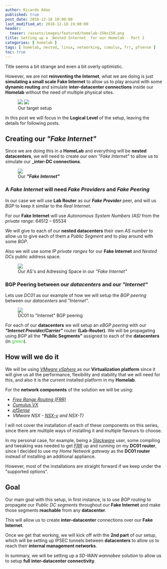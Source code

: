 ```yaml
---
author: Ricardo Adao
published: true
post_date: 2018-12-18 10:00:00
last_modified_at: 2018-12-18 19:00:00
header:
  teaser: /assets/images/featured/homelab-150x150.png
title: Setting up a _Nested Internet_ for our Homelab - Part 1
categories: [ homelab ]
tags: [ homelab, nested, linux, networking, cumulus, frr, pfsense ]
toc: true
---
```

Title seems a bit strange and even a bit overly optimistic.

However, we are not **reinventing the Internet**, what we are doing is just **simulating a small scale Fake Internet** to allow us to play around with some **dynamic routing** and simulate **inter-datacenter connections** inside our **Homelab** without the need of multiple physical sites.

<figure class="half">
  <a href="{{ site.url }}/assets/images/posts/2018/12/networking-datacenters.png"><img src="{{ site.url }}/assets/images/posts/2018/12/networking-datacenters.png"></a>
  <a href="{{ site.url }}/assets/images/posts/2018/12/networking-datacenters-nested-interconnects.png"><img src="{{ site.url }}/assets/images/posts/2018/12/networking-datacenters-nested-interconnects.png"></a>
  <figcaption>Our target setup</figcaption>
</figure>

In this post we will focus in the **Logical Level** of the setup, leaving the details for following posts.

## Creating our _**"Fake Internet"**_

Since we are doing this in a **HomeLab** and everything will be **nested datacenters**, we will need to create our own _"Fake Internet"_ to allow us to simulate our **_inter-DC connections**.

<figure>
  <a href="{{ site.url }}/assets/images/posts/2018/12/networking-fake-internet.png"><img src="{{ site.url }}/assets/images/posts/2018/12/networking-fake-internet.png"></a>
  <figcaption>Our <b><em>"Fake Internet"</em></b></figcaption>
</figure>

### A _**Fake Internet**_ will need _**Fake Providers**_ and _**Fake Peering**_

In our case we will use **Lab Router** as our _**Fake Provider**_ peer, and will us _BGP_ to keep it similar to the _Real Internet_.

For our **Fake Internet** will use _Autonomous System Numbers (AS)_ from the _private range_: 64512 – 65534

We will give to each of our **nested datacenters** their own _AS number_ to allow us to give each of them a _Public Segment_ and to play around with some _BGP_.

Also we will use some _IP private ranges_ for our **Fake Internet** and _Nested DCs_ public address space.

<figure>
  <a href="{{ site.url }}/assets/images/posts/2018/12/networking-fake-internet-bgp-addresspaces.png"><img src="{{ site.url }}/assets/images/posts/2018/12/networking-fake-internet-bgp-addresspaces.png"></a>
  <figcaption>Our AS's and Adressing Space in our <em>"Fake Internet"</em></figcaption>
</figure>

### BGP Peering between our _datacenters_ and our _"Internet"_

Lets use _DC01_ as our example of how we will setup the _BGP peering_ between our _datacenters_ and _"Internet"_.

<figure>
  <a href="{{ site.url }}/assets/images/posts/2018/12/networking-fake-internet-bgp-dc01-peering.png"><img src="{{ site.url }}/assets/images/posts/2018/12/networking-fake-internet-bgp-dc01-peering.png"></a>
  <figcaption>DC01 to "Internet" BGP peering</figcaption>
</figure>

For each of our **datacenters** we will setup an _eBGP peering_ with our _**"Internet Provider/Carrier"**_ router **(Lab-Router)**.
We will be propagating using _BGP_ all the **"Public Segments"** assigned to each of the **datacenters** (in <span style="color:limegreen">green</span>).

## How will we do it

We will be using [_VMware vSphere_ ](https://www.vmware.com/uk/products/vsphere.html) as our **Virtualization platform** since it will give us all the performance, flexibility and stability that we will need for this, and also it is the current installed platform in my **Homelab**.

For the **network components** of the solution we will be using:

* [_Free Range Routing (FRR)_](https://frrouting.org/)
* [_Cumulus VX_](https://cumulusnetworks.com/products/cumulus-vx/)
* [_pfSense_](https://www.pfsense.org/)
* _VMware NSX - [NSX-v](https://www.vmware.com/products/nsx.html) and NSX-T)_

I will not cover the installation of each of these components on this series, since there are multiple ways of installing it and multiple flavours to choose.

In my personal case, for example, being a [_Slackware_](http://www.slackware.com/) user, some compiling and tweaking was needed to get [_FRR_](https://frrouting.org/) up and running on my **DC01 router**, since I decided to use my _Home Network gateway_ as the **DC01 router** instead of installing an additional appliance.

However, most of the installations are straight forward if we keep under the "supported options".

## Goal

Our main goal with this setup, in first instance, is to use _BGP routing_ to propagate our _Public DC segments_ throughout our **Fake Internet** and make those segments **reachable** from any **datacenter**.

This will allow us to create **inter-datacenter** connections over our **Fake Internet**.

Once we get that working, we will kick off with the **2nd part** of our setup, which will be setting up IPSEC tunnels between **datacenters** to allow us to reach their **internal management networks**.

In summary, we will be setting up a _SD-WAN wannabee solution_ to allow us to setup **full inter-datacenter connectivity**.